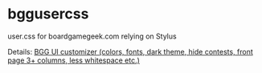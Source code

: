 # bggusercss
user.css for boardgamegeek.com relying on Stylus

Details: <a href="https://www.boardgamegeek.com/thread/2009167/bgg-ui-customizer-colors-fonts-dark-theme-hide-con">BGG UI customizer (colors, fonts, dark theme, hide contests, front page 3+ columns, less whitespace etc.)</a>
